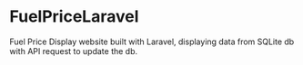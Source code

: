 # FuelPriceLaravel
Fuel Price Display website built with Laravel, displaying data from SQLite db with API request to update the db.
